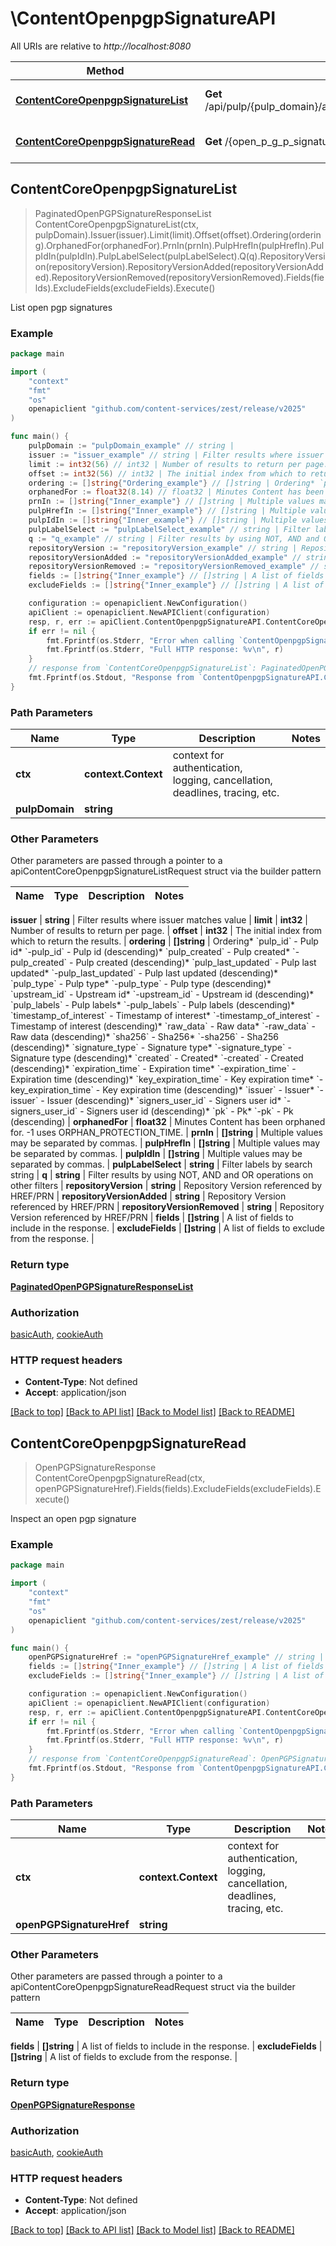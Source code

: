 # \ContentOpenpgpSignatureAPI

All URIs are relative to *http://localhost:8080*

Method | HTTP request | Description
------------- | ------------- | -------------
[**ContentCoreOpenpgpSignatureList**](ContentOpenpgpSignatureAPI.md#ContentCoreOpenpgpSignatureList) | **Get** /api/pulp/{pulp_domain}/api/v3/content/core/openpgp_signature/ | List open pgp signatures
[**ContentCoreOpenpgpSignatureRead**](ContentOpenpgpSignatureAPI.md#ContentCoreOpenpgpSignatureRead) | **Get** /{open_p_g_p_signature_href} | Inspect an open pgp signature



## ContentCoreOpenpgpSignatureList

> PaginatedOpenPGPSignatureResponseList ContentCoreOpenpgpSignatureList(ctx, pulpDomain).Issuer(issuer).Limit(limit).Offset(offset).Ordering(ordering).OrphanedFor(orphanedFor).PrnIn(prnIn).PulpHrefIn(pulpHrefIn).PulpIdIn(pulpIdIn).PulpLabelSelect(pulpLabelSelect).Q(q).RepositoryVersion(repositoryVersion).RepositoryVersionAdded(repositoryVersionAdded).RepositoryVersionRemoved(repositoryVersionRemoved).Fields(fields).ExcludeFields(excludeFields).Execute()

List open pgp signatures



### Example

```go
package main

import (
	"context"
	"fmt"
	"os"
	openapiclient "github.com/content-services/zest/release/v2025"
)

func main() {
	pulpDomain := "pulpDomain_example" // string | 
	issuer := "issuer_example" // string | Filter results where issuer matches value (optional)
	limit := int32(56) // int32 | Number of results to return per page. (optional)
	offset := int32(56) // int32 | The initial index from which to return the results. (optional)
	ordering := []string{"Ordering_example"} // []string | Ordering* `pulp_id` - Pulp id* `-pulp_id` - Pulp id (descending)* `pulp_created` - Pulp created* `-pulp_created` - Pulp created (descending)* `pulp_last_updated` - Pulp last updated* `-pulp_last_updated` - Pulp last updated (descending)* `pulp_type` - Pulp type* `-pulp_type` - Pulp type (descending)* `upstream_id` - Upstream id* `-upstream_id` - Upstream id (descending)* `pulp_labels` - Pulp labels* `-pulp_labels` - Pulp labels (descending)* `timestamp_of_interest` - Timestamp of interest* `-timestamp_of_interest` - Timestamp of interest (descending)* `raw_data` - Raw data* `-raw_data` - Raw data (descending)* `sha256` - Sha256* `-sha256` - Sha256 (descending)* `signature_type` - Signature type* `-signature_type` - Signature type (descending)* `created` - Created* `-created` - Created (descending)* `expiration_time` - Expiration time* `-expiration_time` - Expiration time (descending)* `key_expiration_time` - Key expiration time* `-key_expiration_time` - Key expiration time (descending)* `issuer` - Issuer* `-issuer` - Issuer (descending)* `signers_user_id` - Signers user id* `-signers_user_id` - Signers user id (descending)* `pk` - Pk* `-pk` - Pk (descending) (optional)
	orphanedFor := float32(8.14) // float32 | Minutes Content has been orphaned for. -1 uses ORPHAN_PROTECTION_TIME. (optional)
	prnIn := []string{"Inner_example"} // []string | Multiple values may be separated by commas. (optional)
	pulpHrefIn := []string{"Inner_example"} // []string | Multiple values may be separated by commas. (optional)
	pulpIdIn := []string{"Inner_example"} // []string | Multiple values may be separated by commas. (optional)
	pulpLabelSelect := "pulpLabelSelect_example" // string | Filter labels by search string (optional)
	q := "q_example" // string | Filter results by using NOT, AND and OR operations on other filters (optional)
	repositoryVersion := "repositoryVersion_example" // string | Repository Version referenced by HREF/PRN (optional)
	repositoryVersionAdded := "repositoryVersionAdded_example" // string | Repository Version referenced by HREF/PRN (optional)
	repositoryVersionRemoved := "repositoryVersionRemoved_example" // string | Repository Version referenced by HREF/PRN (optional)
	fields := []string{"Inner_example"} // []string | A list of fields to include in the response. (optional)
	excludeFields := []string{"Inner_example"} // []string | A list of fields to exclude from the response. (optional)

	configuration := openapiclient.NewConfiguration()
	apiClient := openapiclient.NewAPIClient(configuration)
	resp, r, err := apiClient.ContentOpenpgpSignatureAPI.ContentCoreOpenpgpSignatureList(context.Background(), pulpDomain).Issuer(issuer).Limit(limit).Offset(offset).Ordering(ordering).OrphanedFor(orphanedFor).PrnIn(prnIn).PulpHrefIn(pulpHrefIn).PulpIdIn(pulpIdIn).PulpLabelSelect(pulpLabelSelect).Q(q).RepositoryVersion(repositoryVersion).RepositoryVersionAdded(repositoryVersionAdded).RepositoryVersionRemoved(repositoryVersionRemoved).Fields(fields).ExcludeFields(excludeFields).Execute()
	if err != nil {
		fmt.Fprintf(os.Stderr, "Error when calling `ContentOpenpgpSignatureAPI.ContentCoreOpenpgpSignatureList``: %v\n", err)
		fmt.Fprintf(os.Stderr, "Full HTTP response: %v\n", r)
	}
	// response from `ContentCoreOpenpgpSignatureList`: PaginatedOpenPGPSignatureResponseList
	fmt.Fprintf(os.Stdout, "Response from `ContentOpenpgpSignatureAPI.ContentCoreOpenpgpSignatureList`: %v\n", resp)
}
```

### Path Parameters


Name | Type | Description  | Notes
------------- | ------------- | ------------- | -------------
**ctx** | **context.Context** | context for authentication, logging, cancellation, deadlines, tracing, etc.
**pulpDomain** | **string** |  | 

### Other Parameters

Other parameters are passed through a pointer to a apiContentCoreOpenpgpSignatureListRequest struct via the builder pattern


Name | Type | Description  | Notes
------------- | ------------- | ------------- | -------------

 **issuer** | **string** | Filter results where issuer matches value | 
 **limit** | **int32** | Number of results to return per page. | 
 **offset** | **int32** | The initial index from which to return the results. | 
 **ordering** | **[]string** | Ordering* &#x60;pulp_id&#x60; - Pulp id* &#x60;-pulp_id&#x60; - Pulp id (descending)* &#x60;pulp_created&#x60; - Pulp created* &#x60;-pulp_created&#x60; - Pulp created (descending)* &#x60;pulp_last_updated&#x60; - Pulp last updated* &#x60;-pulp_last_updated&#x60; - Pulp last updated (descending)* &#x60;pulp_type&#x60; - Pulp type* &#x60;-pulp_type&#x60; - Pulp type (descending)* &#x60;upstream_id&#x60; - Upstream id* &#x60;-upstream_id&#x60; - Upstream id (descending)* &#x60;pulp_labels&#x60; - Pulp labels* &#x60;-pulp_labels&#x60; - Pulp labels (descending)* &#x60;timestamp_of_interest&#x60; - Timestamp of interest* &#x60;-timestamp_of_interest&#x60; - Timestamp of interest (descending)* &#x60;raw_data&#x60; - Raw data* &#x60;-raw_data&#x60; - Raw data (descending)* &#x60;sha256&#x60; - Sha256* &#x60;-sha256&#x60; - Sha256 (descending)* &#x60;signature_type&#x60; - Signature type* &#x60;-signature_type&#x60; - Signature type (descending)* &#x60;created&#x60; - Created* &#x60;-created&#x60; - Created (descending)* &#x60;expiration_time&#x60; - Expiration time* &#x60;-expiration_time&#x60; - Expiration time (descending)* &#x60;key_expiration_time&#x60; - Key expiration time* &#x60;-key_expiration_time&#x60; - Key expiration time (descending)* &#x60;issuer&#x60; - Issuer* &#x60;-issuer&#x60; - Issuer (descending)* &#x60;signers_user_id&#x60; - Signers user id* &#x60;-signers_user_id&#x60; - Signers user id (descending)* &#x60;pk&#x60; - Pk* &#x60;-pk&#x60; - Pk (descending) | 
 **orphanedFor** | **float32** | Minutes Content has been orphaned for. -1 uses ORPHAN_PROTECTION_TIME. | 
 **prnIn** | **[]string** | Multiple values may be separated by commas. | 
 **pulpHrefIn** | **[]string** | Multiple values may be separated by commas. | 
 **pulpIdIn** | **[]string** | Multiple values may be separated by commas. | 
 **pulpLabelSelect** | **string** | Filter labels by search string | 
 **q** | **string** | Filter results by using NOT, AND and OR operations on other filters | 
 **repositoryVersion** | **string** | Repository Version referenced by HREF/PRN | 
 **repositoryVersionAdded** | **string** | Repository Version referenced by HREF/PRN | 
 **repositoryVersionRemoved** | **string** | Repository Version referenced by HREF/PRN | 
 **fields** | **[]string** | A list of fields to include in the response. | 
 **excludeFields** | **[]string** | A list of fields to exclude from the response. | 

### Return type

[**PaginatedOpenPGPSignatureResponseList**](PaginatedOpenPGPSignatureResponseList.md)

### Authorization

[basicAuth](../README.md#basicAuth), [cookieAuth](../README.md#cookieAuth)

### HTTP request headers

- **Content-Type**: Not defined
- **Accept**: application/json

[[Back to top]](#) [[Back to API list]](../README.md#documentation-for-api-endpoints)
[[Back to Model list]](../README.md#documentation-for-models)
[[Back to README]](../README.md)


## ContentCoreOpenpgpSignatureRead

> OpenPGPSignatureResponse ContentCoreOpenpgpSignatureRead(ctx, openPGPSignatureHref).Fields(fields).ExcludeFields(excludeFields).Execute()

Inspect an open pgp signature



### Example

```go
package main

import (
	"context"
	"fmt"
	"os"
	openapiclient "github.com/content-services/zest/release/v2025"
)

func main() {
	openPGPSignatureHref := "openPGPSignatureHref_example" // string | 
	fields := []string{"Inner_example"} // []string | A list of fields to include in the response. (optional)
	excludeFields := []string{"Inner_example"} // []string | A list of fields to exclude from the response. (optional)

	configuration := openapiclient.NewConfiguration()
	apiClient := openapiclient.NewAPIClient(configuration)
	resp, r, err := apiClient.ContentOpenpgpSignatureAPI.ContentCoreOpenpgpSignatureRead(context.Background(), openPGPSignatureHref).Fields(fields).ExcludeFields(excludeFields).Execute()
	if err != nil {
		fmt.Fprintf(os.Stderr, "Error when calling `ContentOpenpgpSignatureAPI.ContentCoreOpenpgpSignatureRead``: %v\n", err)
		fmt.Fprintf(os.Stderr, "Full HTTP response: %v\n", r)
	}
	// response from `ContentCoreOpenpgpSignatureRead`: OpenPGPSignatureResponse
	fmt.Fprintf(os.Stdout, "Response from `ContentOpenpgpSignatureAPI.ContentCoreOpenpgpSignatureRead`: %v\n", resp)
}
```

### Path Parameters


Name | Type | Description  | Notes
------------- | ------------- | ------------- | -------------
**ctx** | **context.Context** | context for authentication, logging, cancellation, deadlines, tracing, etc.
**openPGPSignatureHref** | **string** |  | 

### Other Parameters

Other parameters are passed through a pointer to a apiContentCoreOpenpgpSignatureReadRequest struct via the builder pattern


Name | Type | Description  | Notes
------------- | ------------- | ------------- | -------------

 **fields** | **[]string** | A list of fields to include in the response. | 
 **excludeFields** | **[]string** | A list of fields to exclude from the response. | 

### Return type

[**OpenPGPSignatureResponse**](OpenPGPSignatureResponse.md)

### Authorization

[basicAuth](../README.md#basicAuth), [cookieAuth](../README.md#cookieAuth)

### HTTP request headers

- **Content-Type**: Not defined
- **Accept**: application/json

[[Back to top]](#) [[Back to API list]](../README.md#documentation-for-api-endpoints)
[[Back to Model list]](../README.md#documentation-for-models)
[[Back to README]](../README.md)

